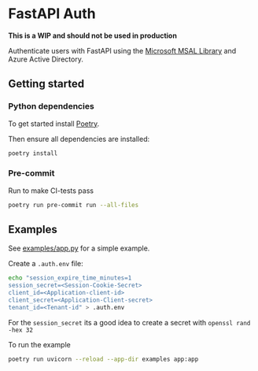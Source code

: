 # FastAPI Auth

**This is a WIP and should not be used in production**

Authenticate users with FastAPI using the [Microsoft MSAL Library](https://msal-python.readthedocs.io/en/latest/) and Azure Active Directory.

## Getting started


### Python dependencies

To get started install [Poetry](https://python-poetry.org/docs/).

Then ensure all dependencies are installed:

```bash
poetry install
```

### Pre-commit
Run to make CI-tests pass
```bash
poetry run pre-commit run --all-files
```

## Examples
See [examples/app.py](examples/app.py) for a simple example.

Create a `.auth.env` file:

```bash
echo "session_expire_time_minutes=1
session_secret=<Session-Cookie-Secret>
client_id=<Application-client-id>
client_secret=<Application-Client-secret>
tenant_id=<Tenant-id" > .auth.env
```

For the `session_secret` its a good idea to create a secret with `openssl rand -hex 32`


To run the example

```bash
poetry run uvicorn --reload --app-dir examples app:app
```
